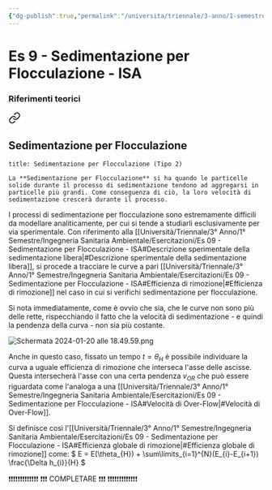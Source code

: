 ```yaml
---
{"dg-publish":true,"permalink":"/universita/triennale/3-anno/1-semestre/ingegneria-sanitaria-ambientale/esercitazioni/es-09-sedimentazione-per-flocculazione-isa/"}
---
```


# Es 9 - Sedimentazione per Flocculazione - ISA

### Riferimenti teorici


<div class="transclusion internal-embed is-loaded"><a class="markdown-embed-link" href="/universita/triennale/3-anno/1-semestre/ingegneria-sanitaria-ambientale/appunti/06-sedimentazione/#sedimentazione-per-flocculazione" aria-label="Open link"><svg xmlns="http://www.w3.org/2000/svg" width="24" height="24" viewBox="0 0 24 24" fill="none" stroke="currentColor" stroke-width="2" stroke-linecap="round" stroke-linejoin="round" class="svg-icon lucide-link"><path d="M10 13a5 5 0 0 0 7.54.54l3-3a5 5 0 0 0-7.07-7.07l-1.72 1.71"></path><path d="M14 11a5 5 0 0 0-7.54-.54l-3 3a5 5 0 0 0 7.07 7.07l1.71-1.71"></path></svg></a><div class="markdown-embed">



## Sedimentazione per Flocculazione

```ad-Definizione
title: Sedimentazione per Flocculazione (Tipo 2)

La **Sedimentazione per Flocculazione** si ha quando le particelle solide durante il processo di sedimentazione tendono ad aggregarsi in particelle più grandi. Come conseguenza di ciò, la loro velocità di sedimentazione crescerà durante il processo.

```

I processi di sedimentazione per flocculazione sono estremamente difficili da modellare analiticamente, per cui si tende a studiarli esclusivamente per via sperimentale. Con riferimento alla [[Università/Triennale/3° Anno/1° Semestre/Ingegneria Sanitaria Ambientale/Esercitazioni/Es 09 - Sedimentazione per Flocculazione - ISA#Descrizione sperimentale della sedimentazione libera\|#Descrizione sperimentale della sedimentazione libera]], si procede a tracciare le curve a pari [[Università/Triennale/3° Anno/1° Semestre/Ingegneria Sanitaria Ambientale/Esercitazioni/Es 09 - Sedimentazione per Flocculazione - ISA#Efficienza di rimozione\|#Efficienza di rimozione]] nel caso in cui si verifichi sedimentazione per flocculazione.

Si nota immediatamente, come è ovvio che sia, che le curve non sono più delle rette, rispecchiando il fatto che la velocità di sedimentazione - e quindi la pendenza della curva - non sia più costante.

![Schermata 2024-01-20 alle 18.49.59.png](/img/user/Universit%C3%A0/Triennale/3%C2%B0%20Anno/1%C2%B0%20Semestre/Ingegneria%20Sanitaria%20Ambientale/Appunti/allegati/Schermata%202024-01-20%20alle%2018.49.59.png)

Anche in questo caso, fissato un tempo $t=\theta_{H}$ è possibile individuare la curva a uguale efficienza di rimozione che interseca l'asse delle ascisse. Questa intersecherà l'asse con una certa pendenza $v_{OR}$ che può essere riguardata come l'analoga a una [[Università/Triennale/3° Anno/1° Semestre/Ingegneria Sanitaria Ambientale/Esercitazioni/Es 09 - Sedimentazione per Flocculazione - ISA#Velocità di Over-Flow\|#Velocità di Over-Flow]].

Si definisce così l'[[Università/Triennale/3° Anno/1° Semestre/Ingegneria Sanitaria Ambientale/Esercitazioni/Es 09 - Sedimentazione per Flocculazione - ISA#Efficienza globale di rimozione\|#Efficienza globale di rimozione]] come:
$
E = E(\theta_{H}) + \sum\limits_{i=1}^{N}(E_{i}-E_{i+1}) \frac{\Delta h_{i}}{H}
$

❗❗❗❗❗❗❗❗❗❗❗❗❗
❗❗❗ COMPLETARE ❗❗❗
❗❗❗❗❗❗❗❗❗❗❗❗❗



</div></div>
